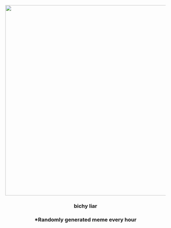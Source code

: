 <p align="center">
        <img src="https://i.redd.it/lzhrc2bls0e91.gif" width="600" height="600">
        </p>
        <h3 align="center">bichy liar</h3>
        <h3 align="center">*Randomly generated meme every hour</h3>
    
